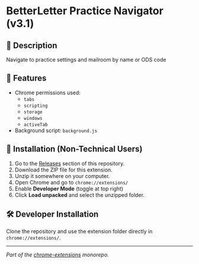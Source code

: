 # BetterLetter Practice Navigator (v3.1)

## 📄 Description
Navigate to practice settings and mailroom by name or ODS code

## 🔧 Features
- Chrome permissions used:
  - `tabs`
  - `scripting`
  - `storage`
  - `windows`
  - `activeTab`
- Background script: `background.js`

## 🚀 Installation (Non-Technical Users)
1. Go to the [Releases](../../releases) section of this repository.
2. Download the ZIP file for this extension.
3. Unzip it somewhere on your computer.
4. Open Chrome and go to `chrome://extensions/`
5. Enable **Developer Mode** (toggle at top right)
6. Click **Load unpacked** and select the unzipped folder.

## 🛠️ Developer Installation
Clone the repository and use the extension folder directly in `chrome://extensions/`.

---
_Part of the [chrome-extensions](../) monorepo._
